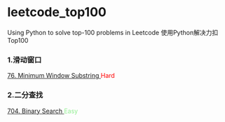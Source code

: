 # leetcode_top100
Using Python to solve top-100 problems in Leetcode
使用Python解决力扣Top100

### 1.滑动窗口
<a href = "https://leetcode.com/problems/minimum-window-substring/">76. Minimum Window Substring  </a> <font color='red'>Hard</font>
### 2.二分查找
<a href = "https://leetcode.com/problems/binary-search/">704. Binary Search  </a> <font color='lightgreen'>Easy</font>